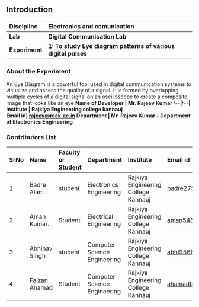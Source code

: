 ## Introduction


<b>Discipline | <b>Electronics and comunication
:--|:--|
<b> Lab | <b> Digital Communication Lab
<b> Experiment|     <b> 1: To study Eye diagram patterns of various digital pulses
                        

### About the Experiment 

An Eye Diagram is a powerful tool used in digital communication systems to visualize and assess the quality of a signal. It is formed by overlapping multiple cycles of a digital signal on an oscilloscope to create a composite image that looks like an eye 
<b>Name of Developer | <b> Mr. Rajeev Kumar
:--|:--|
<b> Institute | <b> Rajkiya Engineering college kannauj  
<b> Email id|     <b>  rajeev@reck.ac.in
<b> Department |  Mr. Rajeev Kumar - Department of Electronics Engineering

### Contributors List

SrNo | Name | Faculty or Student | Department| Institute | Email id
:--|:--|:--|:--|:--|:--|
1 |Badre Alam . | student  | Electronics Engineering | Rajkiya Engineering College Kannauj | badre2753@gmail.com
2 | Aman Kumar. | Student  | Electrical Engineering |  Rajkiya Engineering College Kannauj | aman548555@gmail.com
3 |Abhinav Singh|student   | Computer Science Engineering|  Rajkiya Engineering College Kannauj |abhi9568singh@gmail.com
4|Faizan Ahamad| Student   |Computer Science Engineering|  Rajkiya Engineering College Kannauj|ahamadfaizan525@gmail.com

